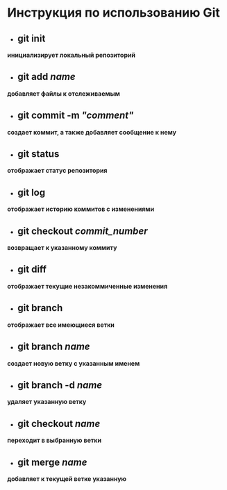 # Инструкция по использованию Git

* ## git init
**инициализирует локальный репозиторий**
* ## git add *name*
**добавляет файлы к отслеживаемым**
* ## git commit -m *"comment"*
**создает коммит, а также добавляет сообщение к нему**
* ## git status
**отображает статус репозитория**
* ## git log
**отображает историю коммитов с изменениями**
* ## git checkout *commit_number*
**возвращает к указанному коммиту**
* ## git diff
**отображает текущие незакоммиченные изменения**
* ## git branch
**отображает все имеющиеся ветки**
* ## git branch *name*
**создает новую ветку с указанным именем**
* ## git branch -d *name*
**удаляет указанную ветку**
* ## git checkout *name*
**переходит в выбранную ветки**
* ## git merge *name*
**добавляет к текущей ветке указанную**